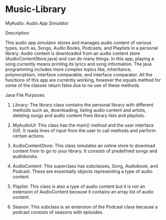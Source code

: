 # Music-Library
MyAudio: Audio App Simulator


Description

This audio app simulator stores and manages audio content of various types, such as, Songs, Audio Books, Podcasts, and Playlists in a personal library. Audio content is downloaded from an audio content store (AudioContentStore.java) and can do many things. In this app, playing a song currently means printing its lyrics and song information. The java programming includes more complex topics like, inheritance, polymorphism, interface comparable, and interface comparator. All the functions of this app are currently working, however the equals method for some of the classes return false due to no use of these methods. 

Java File Purposes

1. Library: The library class contains the personal library with different methods such as, downloading, listing audio content and artists, deleting songs and audio content from library lists and playlists.

2. MyAudioUI: This class has the main() method and the user interface (UI). It reads lines of input from the user to call methods and perform certain actions.

3. AudioContentStore: This class simulates an online store to download content from to go to your library. It consists of predefined songs and audiobooks.

4. AudioContent: This superclass has subclasses, Song, Audiobook, and Podcast. These are essentially objects representing a type of audio content.

5. Playlist: This class is also a type of audio content but it is not an extension of AudioContent because it contains an array list of audio content. 

6. Season: This subclass is an extension of the Podcast class because a podcast consists of seasons with episodes.

